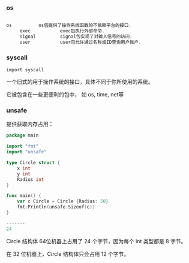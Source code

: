 ### os

```go

os	    	os包提供了操作系统函数的不依赖平台的接口.
     exec	    	exec包执行外部命令.
     signal	    	signal包实现了对输入信号的访问.
     user	    	user包允许通过名称或ID查询用户帐户.
```





### syscall

`import syscall`

一个旧式的用于操作系统的接口，具体不同于你所使用的系统。

它被包含在一些更便利的包中， 如 os, time, net等



### unsafe

提供获取内存占用：

```go
package main

import "fmt"
import "unsafe"

type Circle struct {
    x int
    y int
    Radius int
}

func main() {
    var c Circle = Circle {Radius: 50}
    fmt.Println(unsafe.Sizeof(c))
}

-------
24
```

Circle 结构体 64位机器上占用了 24 个字节，因为每个 int 类型都是 8 字节。

在 32 位机器上，Circle 结构体只会占用 12 个字节。